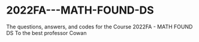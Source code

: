 # 2022FA---MATH-FOUND-DS
The questions, answers, and codes for the Course 2022FA - MATH FOUND DS
To the best professor Cowan
